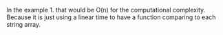 In the example 1. that would be O(n) for the computational complexity.
Because it is just using a linear time to have a function comparing to each string array.
